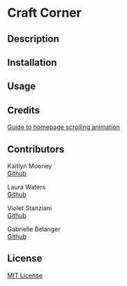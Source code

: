 # Craft Corner

## Description

## Installation

## Usage

## Credits

[Guide to homepage scrolling animation](https://www.youtube.com/watch?v=nAjR0Oj0J8E)

## Contributors

Kaitlyn Mooney <br>
[Github](https://github.com/kaitlynmooney)

Laura Waters <br>
[Github](https://github.com/Laura-Waters)

Violet Stanziani <br>
[Github](https://github.com/floweringvi)

Gabrielle Belanger <br>
[Github](https://github.com/gcbel)

## License

[MIT License](https://opensource.org/license/mit)
